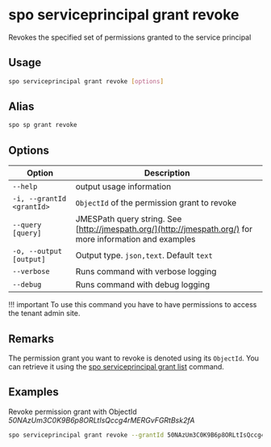 # spo serviceprincipal grant revoke

Revokes the specified set of permissions granted to the service principal

## Usage

```sh
spo serviceprincipal grant revoke [options]
```

## Alias

```sh
spo sp grant revoke
```

## Options

Option|Description
------|-----------
`--help`|output usage information
`-i, --grantId <grantId>`|`ObjectId` of the permission grant to revoke
`--query [query]`|JMESPath query string. See [http://jmespath.org/](http://jmespath.org/) for more information and examples
`-o, --output [output]`|Output type. `json,text`. Default `text`
`--verbose`|Runs command with verbose logging
`--debug`|Runs command with debug logging

!!! important
    To use this command you have to have permissions to access the tenant admin site.

## Remarks

The permission grant you want to revoke is denoted using its `ObjectId`. You can retrieve it using the [spo serviceprincipal grant list](./serviceprincipal-grant-list.md) command.

## Examples

Revoke permission grant with ObjectId _50NAzUm3C0K9B6p8ORLtIsQccg4rMERGvFGRtBsk2fA_

```sh
spo serviceprincipal grant revoke --grantId 50NAzUm3C0K9B6p8ORLtIsQccg4rMERGvFGRtBsk2fA
```
